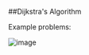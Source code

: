 ##Dijkstra's Algorithm

Example problems:

![image](https://user-images.githubusercontent.com/77453616/197855184-a6872223-de1c-4959-96b0-e6d1a1174223.png)
